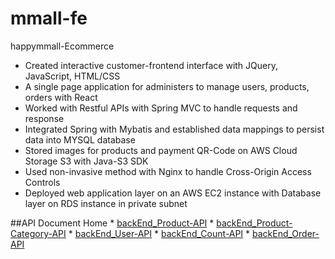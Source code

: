 # mmall-fe
happymmall-Ecommerce

* Created interactive customer-frontend interface with JQuery, JavaScript, HTML/CSS
* A single page application for administers to manage users, products, orders with React
* Worked with Restful APIs with Spring MVC to handle requests and response
* Integrated Spring with Mybatis and established data mappings to persist data into MYSQL database
* Stored images for products and payment QR-Code on AWS Cloud Storage S3 with Java-S3 SDK
* Used non-invasive method with Nginx to handle Cross-Origin Access Controls
* Deployed web application layer on an AWS EC2 instance with Database layer on RDS instance in private
subnet

##API Document
Home
    * [backEnd_Product-API](https://github.com/happymalls/mmall-fe/blob/ranch/happymmall-API%20document/backEnd_Product-API.markdown)
    * [backEnd_Product-Category-API](https://github.com/happymalls/mmall-fe/blob/ranch/happymmall-API%20document/backEnd_Product-Category-API.markdown)
    * [backEnd_User-API](https://github.com/happymalls/mmall-fe/blob/ranch/happymmall-API%20document/backEnd_User-API.markdown)
    * [backEnd_Count-API](https://github.com/happymalls/mmall-fe/blob/ranch/happymmall-API%20document/backEnd_Count-API.markdown)
    * [backEnd_Order-API](https://github.com/happymalls/mmall-fe/blob/ranch/happymmall-API%20document/backEnd_Order-API.markdown)
